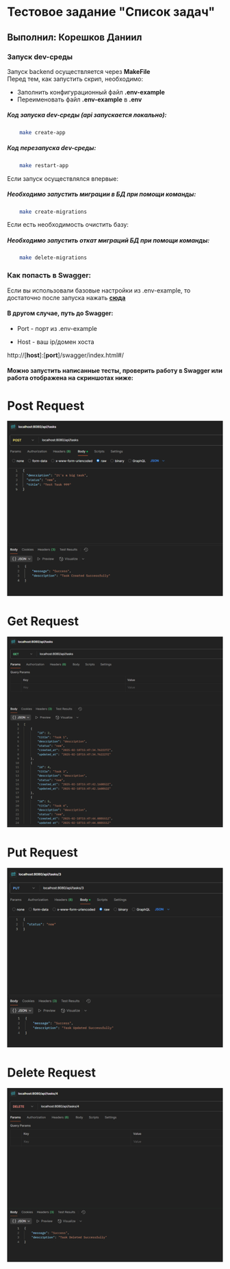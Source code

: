 # Тестовое задание "Список задач"
## Выполнил: Корешков Даниил

### Запуск dev-среды

Запуск backend осуществляется через **MakeFile** <br>
Перед тем, как запустить скрип, необходимо:
- Заполнить конфигурационный файл **.env-example**
- Переименовать файл **.env-example** в **.env**

##### Код запуска dev-среды (api запускается локально):
```bash
    make create-app
```

##### Код перезапуска dev-среды:
```bash
    make restart-app
```

Если запуск осуществлялся впервые:

##### Необходимо запустить миграции в БД при помощи команды:
```bash
    make create-migrations
```

Если есть необходимость очистить базу:

##### Необходимо запустить откат миграций БД при помощи команды:
```bash
    make delete-migrations
```


### Как попасть в Swagger:
Если вы использовали базовые настройки из .env-example, то достаточно после запуска нажать [**сюда**](http://localhost:8080/swagger/index.html#/)

#### В другом случае, путь до Swagger:
* Port - порт из .env-example

* Host - ваш ip/домен хоста

http://[**host**]:[**port**]/swagger/index.html#/

#### Можно запустить написанные тесты, проверить работу в Swagger или работа отображена на скриншотах ниже:

# Post Request
![img.png](assets/img_2.png)

# Get Request
![img.png](assets/img.png)

# Put Request
![img_1.png](assets/img_1.png)

# Delete Request
![img_1.png](assets/img_3.png)